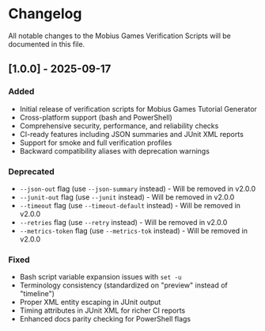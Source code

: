 # Changelog

All notable changes to the Mobius Games Verification Scripts will be documented in this file.

## [1.0.0] - 2025-09-17

### Added
- Initial release of verification scripts for Mobius Games Tutorial Generator
- Cross-platform support (bash and PowerShell)
- Comprehensive security, performance, and reliability checks
- CI-ready features including JSON summaries and JUnit XML reports
- Support for smoke and full verification profiles
- Backward compatibility aliases with deprecation warnings

### Deprecated
- `--json-out` flag (use `--json-summary` instead) - Will be removed in v2.0.0
- `--junit-out` flag (use `--junit` instead) - Will be removed in v2.0.0
- `--timeout` flag (use `--timeout-default` instead) - Will be removed in v2.0.0
- `--retries` flag (use `--retry` instead) - Will be removed in v2.0.0
- `--metrics-token` flag (use `--metrics-tok` instead) - Will be removed in v2.0.0

### Fixed
- Bash script variable expansion issues with `set -u`
- Terminology consistency (standardized on "preview" instead of "timeline")
- Proper XML entity escaping in JUnit output
- Timing attributes in JUnit XML for richer CI reports
- Enhanced docs parity checking for PowerShell flags